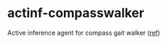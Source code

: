 # actinf-compasswalker

Active inference agent for compass gait walker ([ref](https://underactuated.mit.edu/simple_legs.html))
